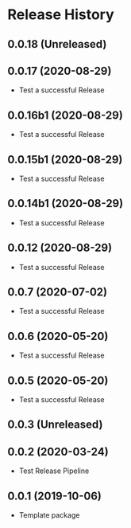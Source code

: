 # Release History

## 0.0.18 (Unreleased)


## 0.0.17 (2020-08-29)
- Test a successful Release

## 0.0.16b1 (2020-08-29)
- Test a successful Release

## 0.0.15b1 (2020-08-29)
- Test a successful Release

## 0.0.14b1 (2020-08-29)
- Test a successful Release

## 0.0.12 (2020-08-29)
- Test a successful Release

## 0.0.7 (2020-07-02)
- Test a successful Release

## 0.0.6 (2020-05-20)
- Test a successful Release

## 0.0.5 (2020-05-20)
- Test a successful Release

## 0.0.3 (Unreleased)

## 0.0.2 (2020-03-24)
- Test Release Pipeline


## 0.0.1 (2019-10-06)
  - Template package
